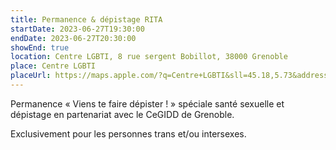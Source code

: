 ```yaml
---
title: Permanence & dépistage RITA
startDate: 2023-06-27T19:30:00
endDate: 2023-06-27T20:30:00
showEnd: true
location: Centre LGBTI, 8 rue sergent Bobillot, 38000 Grenoble
place: Centre LGBTI
placeUrl: https://maps.apple.com/?q=Centre+LGBTI&sll=45.18,5.73&address=8+rue+sergent+Bobillot
---
```


Permanence « Viens te faire dépister ! » spéciale santé sexuelle et dépistage en partenariat avec le CeGIDD de Grenoble.

Exclusivement pour les personnes trans et/ou intersexes.
